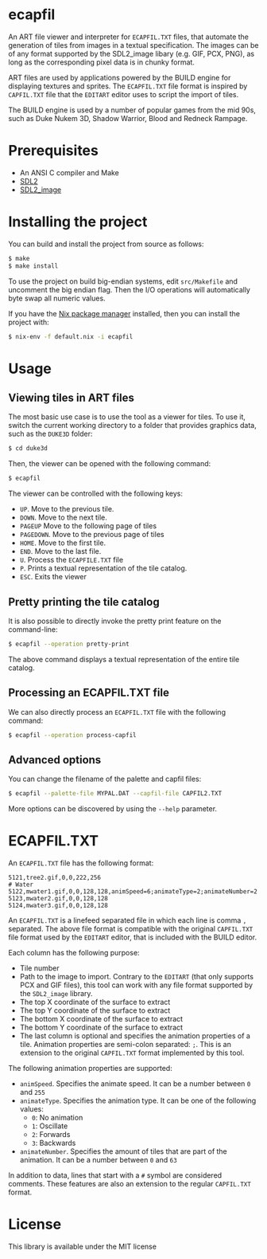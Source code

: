 ecapfil
=======
An ART file viewer and interpreter for `ECAPFIL.TXT` files, that automate the
generation of tiles from images in a textual specification. The images can be
of any format supported by the SDL2_image libary (e.g. GIF, PCX, PNG), as long
as the corresponding pixel data is in chunky format.

ART files are used by applications powered by the BUILD engine for displaying
textures and sprites. The `ECAPFIL.TXT` file format is inspired by `CAPFIL.TXT`
file that the `EDITART` editor uses to script the import of tiles.

The BUILD engine is used by a number of popular games from the mid 90s, such as
Duke Nukem 3D, Shadow Warrior, Blood and Redneck Rampage.

Prerequisites
=============
* An ANSI C compiler and Make
* [SDL2](http://libsdl.org)
* [SDL2_image](https://wiki.libsdl.org/SDL2_image)

Installing the project
======================
You can build and install the project from source as follows:

```bash
$ make
$ make install
```

To use the project on build big-endian systems, edit `src/Makefile` and
uncomment the big endian flag. Then the I/O operations will automatically byte
swap all numeric values.

If you have the [Nix package manager](http://nixos.org/nix) installed, then you
can install the project with:

```bash
$ nix-env -f default.nix -i ecapfil
```

Usage
=====
Viewing tiles in ART files
--------------------------
The most basic use case is to use the tool as a viewer for tiles. To use it,
switch the current working directory to a folder that provides graphics data,
such as the `DUKE3D` folder:

```bash
$ cd duke3d
```

Then, the viewer can be opened with the following command:

```bash
$ ecapfil
```

The viewer can be controlled with the following keys:

* `UP`. Move to the previous tile.
* `DOWN`. Move to the next tile.
* `PAGEUP` Move to the following page of tiles
* `PAGEDOWN`. Move to the previous page of tiles
* `HOME`. Move to the first tile.
* `END`. Move to the last file.
* `U`. Process the `ECAPFILE.TXT` file
* `P`. Prints a textual representation of the tile catalog.
* `ESC`. Exits the viewer

Pretty printing the tile catalog
--------------------------------
It is also possible to directly invoke the pretty print feature on the
command-line:

```bash
$ ecapfil --operation pretty-print
```

The above command displays a textual representation of the entire tile catalog.

Processing an ECAPFIL.TXT file
------------------------------
We can also directly process an `ECAPFIL.TXT` file with the following command:

```bash
$ ecapfil --operation process-capfil
```

Advanced options
----------------
You can change the filename of the palette and capfil files:

```bash
$ ecapfil --palette-file MYPAL.DAT --capfil-file CAPFIL2.TXT
```

More options can be discovered by using the `--help` parameter.

ECAPFIL.TXT
===========
An `ECAPFIL.TXT` file has the following format:

```
5121,tree2.gif,0,0,222,256
# Water
5122,mwater1.gif,0,0,128,128,animSpeed=6;animateType=2;animateNumber=2
5123,mwater2.gif,0,0,128,128
5124,mwater3.gif,0,0,128,128
```

An `ECAPFIL.TXT` is a linefeed separated file in which each line is comma `,`
separated. The above file format is compatible with the original `CAPFIL.TXT`
file format used by the `EDITART` editor, that is included with the BUILD
editor.

Each column has the following purpose:

* Tile number
* Path to the image to import. Contrary to the `EDITART` (that only supports PCX
  and GIF files), this tool can work with any file format supported by the
  `SDL2_image` library.
* The top X coordinate of the surface to extract
* The top Y coordinate of the surface to extract
* The bottom X coordinate of the surface to extract
* The bottom Y coordinate of the surface to extract
* The last column is optional and specifies the animation properties of a tile.
  Animation properties are semi-colon separated: `;`. This is an extension to
  the original `CAPFIL.TXT` format implemented by this tool.

The following animation properties are supported:
* `animSpeed`. Specifies the animate speed. It can be a number between `0` and `255`
* `animateType`. Specifies the animation type. It can be one of the following
  values:
  * `0`: No animation
  * `1`: Oscillate
  * `2`: Forwards
  * `3`: Backwards
* `animateNumber`. Specifies the amount of tiles that are part of the animation.
  It can be a number between `0` and `63`

In addition to data, lines that start with a `#` symbol are considered comments.
These features are also an extension to the regular `CAPFIL.TXT` format.

License
=======
This library is available under the MIT license
